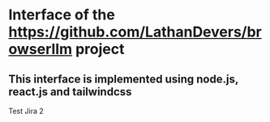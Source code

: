 # Interface of the https://github.com/LathanDevers/browserllm project
## This interface is implemented using node.js, react.js and tailwindcss
Test Jira 2
